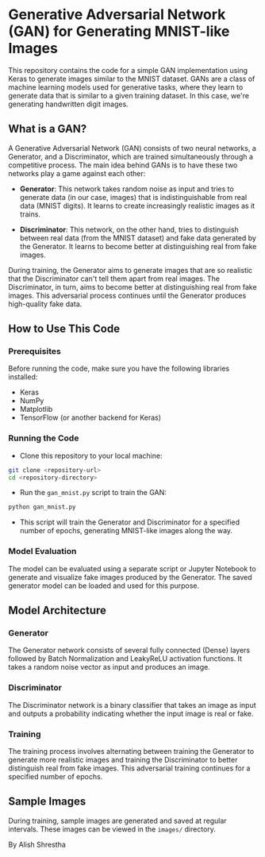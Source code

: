 # Generative Adversarial Network (GAN) for Generating MNIST-like Images

This repository contains the code for a simple GAN implementation using Keras to generate images similar to the MNIST dataset.
GANs are a class of machine learning models used for generative tasks, where they learn to generate 
data that is similar to a given training dataset. In this case, we're generating handwritten digit images.

## What is a GAN?

A Generative Adversarial Network (GAN) consists of two neural networks, a Generator, and a Discriminator, 
which are trained simultaneously through a competitive process. The main idea behind GANs is to have these 
two networks play a game against each other:

- **Generator**: This network takes random noise as input and tries to generate data (in our case, images)
 that is indistinguishable from real data (MNIST digits). It learns to create increasingly realistic images as it trains.

- **Discriminator**: This network, on the other hand, tries to distinguish between real data (from the MNIST
  dataset) and fake data generated by the Generator. It learns to become better at distinguishing real from fake images.

During training, the Generator aims to generate images that are so realistic that the Discriminator can't tell them apart
from real images. The Discriminator, in turn, aims to become better at distinguishing real from fake images. This adversarial 
process continues until the Generator produces high-quality fake data.

## How to Use This Code

### Prerequisites

Before running the code, make sure you have the following libraries installed:

- Keras
- NumPy
- Matplotlib
- TensorFlow (or another backend for Keras)

### Running the Code

- Clone this repository to your local machine:

```bash
git clone <repository-url>
cd <repository-directory>
```

- Run the `gan_mnist.py` script to train the GAN:

```bash
python gan_mnist.py
```

- This script will train the Generator and Discriminator for a specified number of epochs, generating MNIST-like images along the way.

### Model Evaluation

The model can be evaluated using a separate script or Jupyter Notebook to generate and visualize fake images produced by the Generator. 
The saved generator model can be loaded and used for this purpose.

## Model Architecture

### Generator

The Generator network consists of several fully connected (Dense) layers followed by Batch Normalization and LeakyReLU activation functions. 
It takes a random noise vector as input and produces an image.

### Discriminator

The Discriminator network is a binary classifier that takes an image as input and outputs a probability indicating whether the input image is real or fake.

### Training

The training process involves alternating between training the Generator to generate more realistic images and training the Discriminator 
to better distinguish real from fake images. This adversarial training continues for a specified number of epochs.

## Sample Images

During training, sample images are generated and saved at regular intervals. These images can be viewed in the `images/` directory.


By Alish Shrestha
